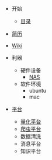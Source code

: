 - 开始
  - [目录](/started/toc.md)

- [简历](/resume)

- [Wiki](/Wiki/README.md)

- 利器
  - 硬件设备
    - [NAS](/devices/nas.md)
  - 软件环境
    - ubuntu
    - mac

- [平台](/platforms/)
  - [量化平台](/platforms/quant/)
  - [爬虫平台](https://github.com/crawlab-team/crawlab)
  - 数据清洗
  - 消息平台
  - 知识平台